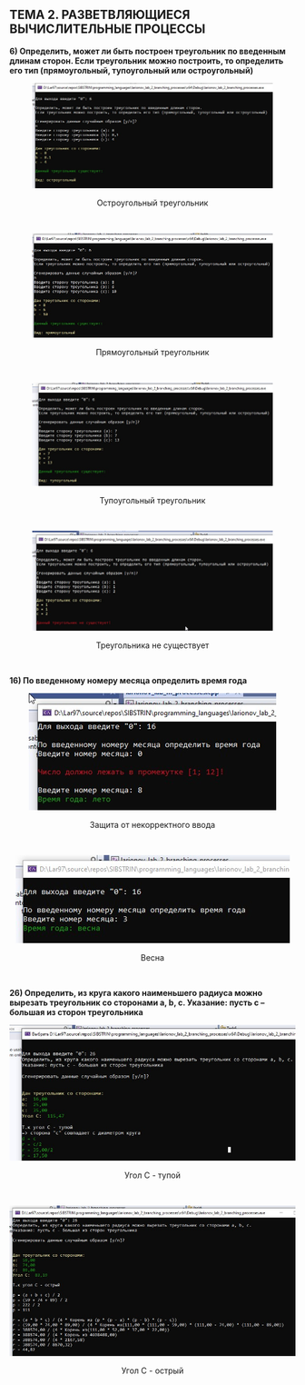 ## ТЕМА 2. РАЗВЕТВЛЯЮЩИЕСЯ ВЫЧИСЛИТЕЛЬНЫЕ ПРОЦЕССЫ

**6)	Определить, может ли быть построен треугольник по введенным длинам сторон. 
Если треугольник можно построить, то определить его тип (прямоугольный, тупоугольный или остроугольный)**

<figure>
   <p align="center">
      <img src="https://github.com/dr-number/prog_lan_lar_larionov_lab_2_branching_processes/blob/master/screens/6-1.jpg">
     <p align="center">Остроугольный треугольник</p>
   </p>
</figure>
</br>

<figure>
   <p align="center">
      <img src="https://github.com/dr-number/prog_lan_lar_larionov_lab_2_branching_processes/blob/master/screens/6-2.jpg">
     <p align="center">Прямоугольный треугольник</p>
   </p>
</figure>
</br>

<figure>
   <p align="center">
      <img src="https://github.com/dr-number/prog_lan_lar_larionov_lab_2_branching_processes/blob/master/screens/6-4.jpg">
     <p align="center">Тупоугольный треугольник</p>
   </p>
</figure>
</br>

<figure>
   <p align="center">
      <img src="https://github.com/dr-number/prog_lan_lar_larionov_lab_2_branching_processes/blob/master/screens/6-3.jpg">
     <p align="center">Треугольника не существует</p>
   </p>
</figure>
</br>

**16) По введенному номеру месяца определить время года**

<p align="center">
   <img src="https://github.com/dr-number/prog_lan_lar_larionov_lab_2_branching_processes/blob/master/screens/16-1.jpg">
   <p align="center">Защита от некорректного ввода</p>
</p>
</br>

<p align="center">
   <img src="https://github.com/dr-number/prog_lan_lar_larionov_lab_2_branching_processes/blob/master/screens/16-2.jpg">
   <p align="center">Весна</p>
</p>
</br>

**26) Определить, из круга какого наименьшего радиуса можно вырезать треугольник со сторонами a, b, c.
Указание: пусть c – большая из сторон треугольника**

<p align="center">
   <img src="https://github.com/dr-number/prog_lan_lar_larionov_lab_2_branching_processes/blob/master/screens/26-1.jpg">
   <p align="center">Угол С - тупой</p>
</p>
</br>

<p align="center">
   <img src="https://github.com/dr-number/prog_lan_lar_larionov_lab_2_branching_processes/blob/master/screens/26-2.jpg">
   <p align="center">Угол С - острый</p>
</p>
</br>
